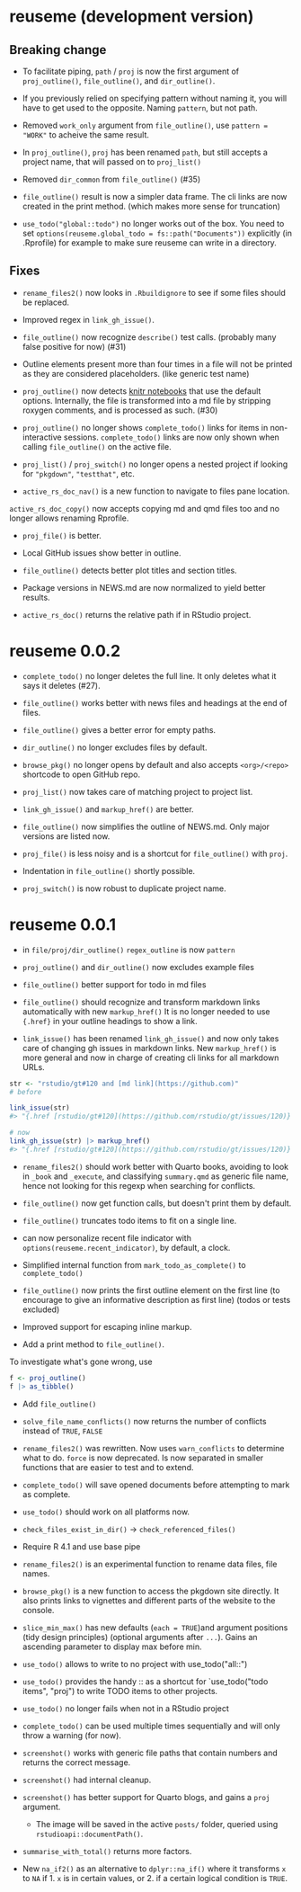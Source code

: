 # reuseme (development version)

## Breaking change

* To facilitate piping, `path` / `proj` is now the first argument of `proj_outline()`, `file_outline()`, and `dir_outline()`.

* If you previously relied on specifying pattern without naming it, you will have 
 to get used to the opposite. Naming `pattern`, but not path.

* Removed `work_only` argument from `file_outline()`, use `pattern = "WORK"` to 
  acheive the same result.
  
* In `proj_outline()`, `proj` has been renamed `path`, but still accepts a project name,
that will passed on to `proj_list()`

* Removed `dir_common` from `file_outline()` (#35)

* `file_outline()` result is now a simpler data frame. The cli links are now created in the print method. (which makes more sense for truncation)

* `use_todo("global::todo")` no longer works out of the box. You need to set `options(reuseme.global_todo = fs::path("Documents"))` explicitly (in .Rprofile) for example to make sure 
  reuseme can write in a directory.

## Fixes

* `rename_files2()` now looks in `.Rbuildignore` to see if some files should be replaced.
* Improved regex in `link_gh_issue()`.

* `file_outline()` now recognize `describe()` test calls. 
  (probably many false positive for now) (#31)
  
* Outline elements present more than four times in a file will not be printed as they are considered placeholders. (like generic test name)

* `proj_outline()` now detects [knitr notebooks](https://rmarkdown.rstudio.com/articles_report_from_r_script.html) that use the default options. Internally, the file is transformed into a md file by stripping roxygen comments, and is processed as such. (#30)

* `proj_outline()` no longer shows `complete_todo()` links for items in non-interactive sessions. `complete_todo()` links are now only shown when calling `file_outline()` on the active file.

* `proj_list()` / `proj_switch()` no longer opens a nested project if looking for `"pkgdown"`, `"testthat"`, etc.

* `active_rs_doc_nav()` is a new function to navigate to files pane location.

`active_rs_doc_copy()` now accepts copying md and qmd files too and no longer allows renaming Rprofile.

* `proj_file()` is better.

* Local GitHub issues show better in outline.

* `file_outline()` detects better plot titles and section titles.

* Package versions in NEWS.md are now normalized to yield better results.

* `active_rs_doc()` returns the relative path if in RStudio project.

# reuseme 0.0.2

* `complete_todo()` no longer deletes the full line. It only deletes what it says it deletes (#27).

* `file_outline()` works better with news files and headings at the end of files.

* `file_outline()` gives a better error for empty paths.

* `dir_outline()` no longer excludes files by default.

* `browse_pkg()` no longer opens by default and also accepts `<org>/<repo>` shortcode to open GitHub repo.

* `proj_list()` now takes care of matching project to project list.

* `link_gh_issue()` and `markup_href()` are better.

* `file_outline()` now simplifies the outline of NEWS.md. Only major versions are listed now.

* `proj_file()` is less noisy and is a shortcut for `file_outline()` with `proj`.

* Indentation in `file_outline()` shortly possible.

* `proj_switch()` is now robust to duplicate project name.

# reuseme 0.0.1

* in `file/proj/dir_outline()` `regex_outline` is now `pattern`

* `proj_outline()` and `dir_outline()` now excludes example files

* `file_outline()` better support for todo in md files

* `file_outline()` should recognize and transform markdown links automatically with new `markup_href()` It is no longer needed to use `{.href}` in your outline headings to show a link.

* `link_issue()` has been renamed `link_gh_issue()` and now only takes care of changing gh issues in markdown links.
New `markup_href()` is more general and now in charge of creating cli links for all markdown URLs.

```r
str <- "rstudio/gt#120 and [md link](https://github.com)"
# before

link_issue(str)
#> "{.href [rstudio/gt#120](https://github.com/rstudio/gt/issues/120)} and [md link](https://github.com)"

# now
link_gh_issue(str) |> markup_href()
#> "{.href [rstudio/gt#120](https://github.com/rstudio/gt/issues/120)} and {.href [md link](https://github.com)}"
```

* `rename_files2()` should work better with Quarto books, avoiding to look in `_book` and `_execute`, and classifying `summary.qmd` as generic file name, hence not looking for this regexp when searching for conflicts.

* `file_outline()` now get function calls, but doesn't print them by default.

* `file_outline()` truncates todo items to fit on a single line.

* can now personalize recent file indicator with `options(reuseme.recent_indicator)`, by default, a clock.

* Simplified internal function from `mark_todo_as_complete()` to `complete_todo()`

* `file_outline()` now prints the first outline element on the first line (to encourage to give an informative description as first line) (todos or tests excluded)

* Improved support for escaping inline markup.

* Add a print method to `file_outline()`.

To investigate what's gone wrong, use 

```r
f <- proj_outline()
f |> as_tibble()
```

* Add `file_outline()`

* `solve_file_name_conflicts()` now returns the number of conflicts instead of `TRUE`, `FALSE`

* `rename_files2()` was rewritten. Now uses `warn_conflicts` to determine what to do. `force` is now deprecated. Is now separated in smaller functions that are easier to test and to extend.

* `complete_todo()` will save opened documents before attempting to mark as complete.

* `use_todo()` should work on all platforms now.

* `check_files_exist_in_dir()` -> `check_referenced_files()`

* Require R 4.1 and use base pipe

* `rename_files2()` is an experimental function to rename data files, file names.

* `browse_pkg()` is a new function to access the pkgdown site directly. It also prints
  links to vignettes and different parts of the website to the console.

* `slice_min_max()` has new defaults (`each = TRUE`)and argument positions (tidy design principles) (optional arguments after `...`). Gains an ascending parameter to display max before min.

* `use_todo()` allows to write to no project with use_todo("all::")

* `use_todo()` provides the handy <proj>::<todo items> as a shortcut for `use_todo("todo items", "proj") to write TODO items to other projects.

* `use_todo()` no longer fails when not in a RStudio project

* `complete_todo()` can be used multiple times sequentially and will only throw a warning (for now).

* `screenshot()` works with generic file paths that contain numbers and returns the correct message.

* `screenshot()` had internal cleanup.

* `screenshot()` has better support for Quarto blogs, and gains a `proj` argument.

  - The image will be saved in the active `posts/` folder, queried using `rstudioapi::documentPath()`.

* `summarise_with_total()` returns more factors.

* New `na_if2()` as an alternative to `dplyr::na_if()` where it transforms `x` to `NA` if 1. `x` is in certain values, or 2. if a certain logical condition is `TRUE`.
